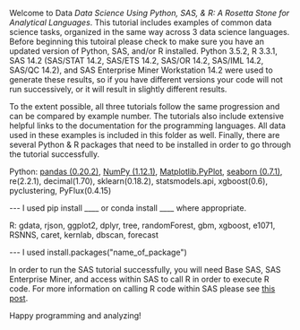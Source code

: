 Welcome to Data <em>Data Science Using Python, SAS, &amp; R: A Rosetta Stone for Analytical Languages</em>.  This tutorial includes examples of common data science tasks, organized in the same way across 3 data science languages.  Before beginning this tutoiral please check to make sure you have an updated version of Python, SAS, and/or R installed.  Python 3.5.2, R 3.3.1, SAS 14.2 (SAS/STAT 14.2, SAS/ETS 14.2, SAS/OR 14.2, SAS/IML 14.2, SAS/QC 14.2), and SAS Enterprise Miner Workstation 14.2 were used to generate these results, so if you have different versions your code will not run successively, or it will result in slightly different results.

To the extent possible, all three tutorials follow the same progression and can be compared by example number.  The tutorials also include extensive helpful links to the documentation for the programming languages. All data used in these examples is included in this folder as well.  Finally, there are several Python &amp; R packages that need to be installed in order to go through the tutorial successfully.

Python: <a href="http://pandas.pydata.org/">pandas (0.20.2)</a>, <a href="http://www.numpy.org/">NumPy (1.12.1)</a>, <a href="https://matplotlib.org/api/pyplot_api.html">Matplotlib.PyPlot</a>, <a href="https://seaborn.pydata.org/">seaborn (0.7.1)</a>, re(2.2.1), decimal(1.70), sklearn(0.18.2), statsmodels.api, xgboost(0.6), pyclustering, PyFlux(0.4.15)

--- I used pip install ____ or conda install ____ where appropriate.

R: gdata, rjson, ggplot2, dplyr, tree, randomForest, gbm, xgboost, e1071, RSNNS, caret, kernlab, dbscan, forecast

--- I used install.packages("name_of_package")

In order to run the SAS tutorial successfully, you will need Base SAS, SAS Enterprise Miner, and access within SAS to call R in order to execute R code.  For more information on calling R code within SAS please see [this post](https://communities.sas.com/t5/General-SAS-Programming/Run-R-code-inside-SAS-easily/td-p/210116).

Happy programming and analyzing!
